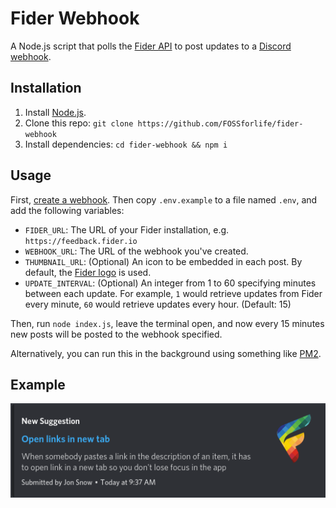 # Fider Webhook

A Node.js script that polls the [Fider API](https://getfider.com/docs/api) to post updates to a [Discord webhook](https://support.discord.com/hc/en-us/articles/228383668-Intro-to-Webhooks).

## Installation

1. Install [Node.js](https://nodejs.org/).
2. Clone this repo: `git clone https://github.com/FOSSforlife/fider-webhook`
3. Install dependencies: `cd fider-webhook && npm i`

## Usage

First, [create a webhook](https://support.discord.com/hc/en-us/articles/228383668-Intro-to-Webhooks). Then copy `.env.example` to a file named `.env`, and add the following variables:
- `FIDER_URL`: The URL of your Fider installation, e.g. `https://feedback.fider.io`
- `WEBHOOK_URL`: The URL of the webhook you've created.
- `THUMBNAIL_URL`: (Optional) An icon to be embedded in each post. By default, the [Fider logo](https://github.com/getfider/fider/blob/main/favicon.png) is used.
- `UPDATE_INTERVAL`: (Optional) An integer from 1 to 60 specifying minutes between each update. For example, `1` would retrieve updates from Fider every minute, `60` would retrieve updates every hour. (Default: 15)

Then, run `node index.js`, leave the terminal open, and now every 15 minutes new posts will be posted to the webhook specified.

Alternatively, you can run this in the background using something like [PM2](https://pm2.keymetrics.io).

## Example

![Screenshot of an example webhook](screenshot.png)
